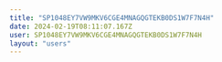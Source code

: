 ```yaml
---
title: "SP1048EY7VW9MKV6CGE4MNAGQGTEKB0DS1W7F7N4H"
date: 2024-02-19T08:11:07.167Z
user: SP1048EY7VW9MKV6CGE4MNAGQGTEKB0DS1W7F7N4H
layout: "users"
---
```

    